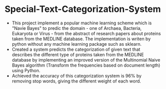 # Special-Text-Categorization-System
* This project implement a popular machine learning scheme which is "Navie Bayes" to predic the domain - one of Archaea, Bacteria, Eukaryota or Virus - from the abstract of research papers about proteins taken from the MEDLINE database. The implementation is writen by python without any machine learning package such as sklearn. 
* Created a system predicts the categorization of given text that describes the different type of proteins taken from the MEDLINE database by implementing an improved version of the Multinomial Naive Bayes algorithm (Transform the frequencies based on document length) using Python.
* Achieved the accuracy of this categorization system is 96% by removing stop words, giving the different weight of each word.
